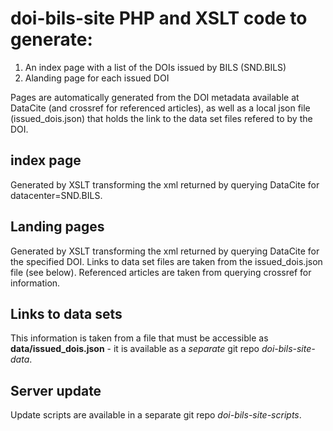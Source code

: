 # doi-bils-site PHP and XSLT code to generate:

1. An index page with a list of the DOIs issued by BILS (SND.BILS) 
2. Alanding page for each issued DOI

Pages are automatically generated from the DOI metadata available at DataCite
(and crossref for referenced articles), as well as a local json file
(issued_dois.json) that holds the link to the data set files refered to by the
DOI.

## index page 
Generated by XSLT transforming the xml returned by querying
DataCite for datacenter=SND.BILS.

## Landing pages 
Generated by XSLT transforming the xml returned by querying
DataCite for the specified DOI. Links to data set files are taken from the
issued_dois.json file (see below). Referenced articles are taken from querying
crossref for information.

## Links to data sets 
This information is taken from a file that must be accessible as **data/issued_dois.json** - 
it is available as a *separate* git repo *doi-bils-site-data*.

## Server update
Update scripts are available in a separate git repo *doi-bils-site-scripts*.
